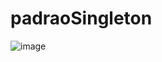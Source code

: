 # padraoSingleton
![image](https://github.com/PedroHPMarques/padraoSingleton/assets/71791347/da652e25-31e1-4c51-bb7a-0728ae5e4a8c)
